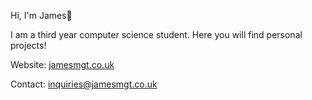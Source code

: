 Hi, I'm James👋

I am a third year computer science student. Here you will find personal projects!

Website: [jamesmgt.co.uk](https://www.jamesmgt.co.uk)

Contact: inquiries@jamesmgt.co.uk
